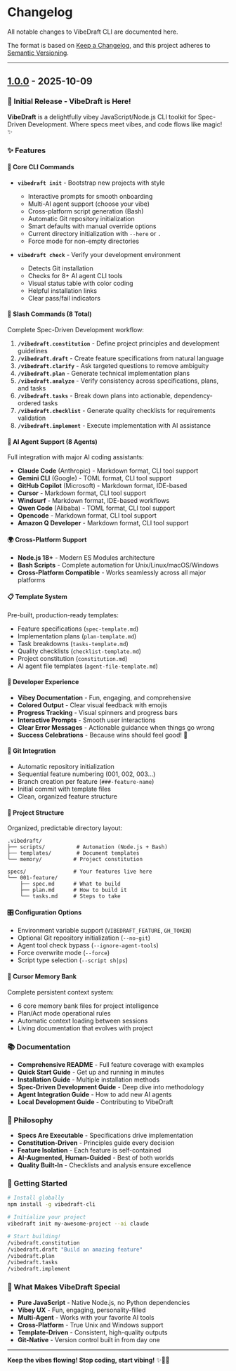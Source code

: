 # Changelog

All notable changes to VibeDraft CLI are documented here.

The format is based on [Keep a Changelog](https://keepachangelog.com/en/1.0.0/),
and this project adheres to [Semantic Versioning](https://semver.org/spec/v2.0.0.html).

---

## [1.0.0] - 2025-10-09

### 🎉 Initial Release - VibeDraft is Here!

**VibeDraft** is a delightfully vibey JavaScript/Node.js CLI toolkit for Spec-Driven Development. Where specs meet vibes, and code flows like magic! ✨

### ✨ Features

#### 🎸 Core CLI Commands
- **`vibedraft init`** - Bootstrap new projects with style
  - Interactive prompts for smooth onboarding
  - Multi-AI agent support (choose your vibe)
  - Cross-platform script generation (Bash)
  - Automatic Git repository initialization
  - Smart defaults with manual override options
  - Current directory initialization with `--here` or `.`
  - Force mode for non-empty directories

- **`vibedraft check`** - Verify your development environment
  - Detects Git installation
  - Checks for 8+ AI agent CLI tools
  - Visual status table with color coding
  - Helpful installation links
  - Clear pass/fail indicators

#### 🎯 Slash Commands (8 Total)
Complete Spec-Driven Development workflow:

1. **`/vibedraft.constitution`** - Define project principles and development guidelines
2. **`/vibedraft.draft`** - Create feature specifications from natural language
3. **`/vibedraft.clarify`** - Ask targeted questions to remove ambiguity
4. **`/vibedraft.plan`** - Generate technical implementation plans
5. **`/vibedraft.analyze`** - Verify consistency across specifications, plans, and tasks
6. **`/vibedraft.tasks`** - Break down plans into actionable, dependency-ordered tasks
7. **`/vibedraft.checklist`** - Generate quality checklists for requirements validation
8. **`/vibedraft.implement`** - Execute implementation with AI assistance

#### 🤖 AI Agent Support (8 Agents)
Full integration with major AI coding assistants:
- **Claude Code** (Anthropic) - Markdown format, CLI tool support
- **Gemini CLI** (Google) - TOML format, CLI tool support
- **GitHub Copilot** (Microsoft) - Markdown format, IDE-based
- **Cursor** - Markdown format, CLI tool support
- **Windsurf** - Markdown format, IDE-based workflows
- **Qwen Code** (Alibaba) - TOML format, CLI tool support
- **Opencode** - Markdown format, CLI tool support
- **Amazon Q Developer** - Markdown format, CLI tool support

#### 🌍 Cross-Platform Support
- **Node.js 18+** - Modern ES Modules architecture
- **Bash Scripts** - Complete automation for Unix/Linux/macOS/Windows
- **Cross-Platform Compatible** - Works seamlessly across all major platforms

#### 📋 Template System
Pre-built, production-ready templates:
- Feature specifications (`spec-template.md`)
- Implementation plans (`plan-template.md`)
- Task breakdowns (`tasks-template.md`)
- Quality checklists (`checklist-template.md`)
- Project constitution (`constitution.md`)
- AI agent file templates (`agent-file-template.md`)

#### 🎨 Developer Experience
- **Vibey Documentation** - Fun, engaging, and comprehensive
- **Colored Output** - Clear visual feedback with emojis
- **Progress Tracking** - Visual spinners and progress bars
- **Interactive Prompts** - Smooth user interactions
- **Clear Error Messages** - Actionable guidance when things go wrong
- **Success Celebrations** - Because wins should feel good! 🎉

#### 🔄 Git Integration
- Automatic repository initialization
- Sequential feature numbering (001, 002, 003...)
- Branch creation per feature (`###-feature-name`)
- Initial commit with template files
- Clean, organized feature structure

#### 📁 Project Structure
Organized, predictable directory layout:
```
.vibedraft/
├── scripts/          # Automation (Node.js + Bash)
├── templates/        # Document templates
└── memory/          # Project constitution

specs/               # Your features live here
└── 001-feature/
    ├── spec.md      # What to build
    ├── plan.md      # How to build it
    └── tasks.md     # Steps to take
```

#### 🎛️ Configuration Options
- Environment variable support (`VIBEDRAFT_FEATURE`, `GH_TOKEN`)
- Optional Git repository initialization (`--no-git`)
- Agent tool check bypass (`--ignore-agent-tools`)
- Force overwrite mode (`--force`)
- Script type selection (`--script sh|ps`)

#### 🧠 Cursor Memory Bank
Complete persistent context system:
- 6 core memory bank files for project intelligence
- Plan/Act mode operational rules
- Automatic context loading between sessions
- Living documentation that evolves with project

### 📚 Documentation
- **Comprehensive README** - Full feature coverage with examples
- **Quick Start Guide** - Get up and running in minutes
- **Installation Guide** - Multiple installation methods
- **Spec-Driven Development Guide** - Deep dive into methodology
- **Agent Integration Guide** - How to add new AI agents
- **Local Development Guide** - Contributing to VibeDraft

### 🎯 Philosophy
- **Specs Are Executable** - Specifications drive implementation
- **Constitution-Driven** - Principles guide every decision
- **Feature Isolation** - Each feature is self-contained
- **AI-Augmented, Human-Guided** - Best of both worlds
- **Quality Built-In** - Checklists and analysis ensure excellence

### 🚀 Getting Started
```bash
# Install globally
npm install -g vibedraft-cli

# Initialize your project
vibedraft init my-awesome-project --ai claude

# Start building!
/vibedraft.constitution
/vibedraft.draft "Build an amazing feature"
/vibedraft.plan
/vibedraft.tasks
/vibedraft.implement
```

### 🎸 What Makes VibeDraft Special
- **Pure JavaScript** - Native Node.js, no Python dependencies
- **Vibey UX** - Fun, engaging, personality-filled
- **Multi-Agent** - Works with your favorite AI tools
- **Cross-Platform** - True Unix and Windows support
- **Template-Driven** - Consistent, high-quality outputs
- **Git-Native** - Version control built in from day one

---

**Keep the vibes flowing! Stop coding, start vibing!** ✨🎨🚀

[1.0.0]: https://github.com/mantisware/vibedraft/releases/tag/v1.0.0
